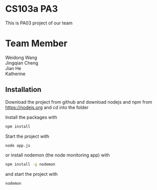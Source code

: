 # CS103a PA3

This is PA03 project of our team

# Team Member
Weidong Wang<br/>Jingqian Cheng<br/>Jian He<br/>Katherine

## Installation
Download the project from github and download nodejs and npm from https://nodejs.org
and cd into the folder

Install the packages with
``` bash
npm install
```
Start the project with
``` bash
node app.js
```
or install nodemon (the node monitoring app) with
``` bash
npm install -g nodemon
```
and start the project with
``` bash
nodemon
```
